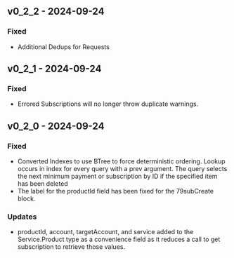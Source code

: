 ## v0_2_2 - 2024-09-24

### Fixed

- Additional Dedups for Requests

## v0_2_1 - 2024-09-24

### Fixed

- Errored Subscriptions will no longer throw duplicate warnings.

## v0_2_0 - 2024-09-24

### Fixed

- Converted Indexes to use BTree to force deterministic ordering.  Lookup occurs in index for every query with a prev argument. The query selects the next minimum payment or subscription by ID if the specified item has been deleted
- The label for the productId field has been fixed for the 79subCreate block.

### Updates

- productId, account, targetAccount, and service added to the Service.Product type as a convenience field as it reduces a call to get subscription to retrieve those values.